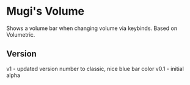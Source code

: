 # Mugi's Volume

Shows a volume bar when changing volume via keybinds. Based on Volumetric.

## Version

v1 - updated version number to classic, nice blue bar color
v0.1 - initial alpha
